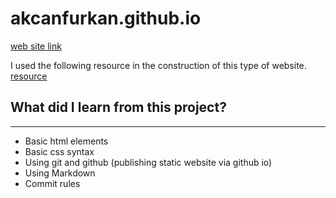 # akcanfurkan.github.io

[web site link](https://akcanfurkan.github.io/)

I used the following resource in the construction of this type of website. [resource](https://www.youtube.com/watch?v=7oJnTAsE-DY)

## What did I learn from this project?

---

- Basic html elements
- Basic css syntax
- Using git and github (publishing static website via github io)
- Using Markdown
- Commit rules
